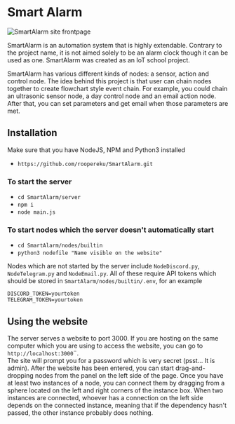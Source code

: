 # Smart Alarm
![SmartAlarm site frontpage](https://user-images.githubusercontent.com/72491928/212164460-19a65331-410b-4540-af55-65f44a509302.png)

SmartAlarm is an automation system that is highly extendable. Contrary to the project name, it is not aimed solely to be an alarm clock though it can be used as one. SmartAlarm was created as an IoT school project.

SmartAlarm has various different kinds of nodes: a sensor, action and control node. The idea behind this project is that user can chain nodes together to create flowchart style event chain. For example, you could chain an ultrasonic sensor node, a day control node and an email action node. After that, you can set parameters and get email when those parameters are met.

## Installation
Make sure that you have NodeJS, NPM and Python3 installed
- `https://github.com/roopereku/SmartAlarm.git`

### To start the server
- `cd SmartAlarm/server`
- `npm i`
- `node main.js`

### To start nodes which the server doesn't automatically start
- `cd SmartAlarm/nodes/builtin`
- `python3 nodefile "Name visible on the website"`

Nodes which are not started by the server include `NodeDiscord.py`, `NodeTelegram.py` and `NodeEmail.py`.
All of these require API tokens which should be stored in `SmartAlarm/nodes/builtin/.env`, for an example
```
DISCORD_TOKEN=yourtoken
TELEGRAM_TOKEN=yourtoken
```

## Using the website
The server serves a website to port 3000. If you are hosting on the same computer which you are using to access the website, you can go to `http://localhost:3000`¨.<br>
The site will prompt you for a password which is very secret (psst... It is admin). After the website has been entered, you can start drag-and-dropping nodes from the panel on the left side of the page. Once you have at least two instances of a node, you can connect them by dragging from a sphere located on the left and right corners of the instance box. When two instances are connected, whoever has a connection on the left side depends on the connected instance, meaning that if the dependency hasn't passed, the other instance probably does nothing.
